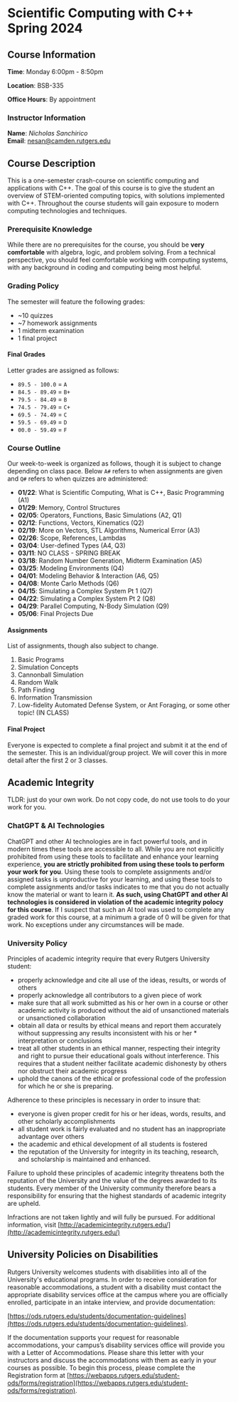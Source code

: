 # Scientific Computing with C++ Spring 2024

## Course Information

**Time**: Monday 6:00pm - 8:50pm

**Location**: BSB-335

**Office Hours**: By appointment

### Instructor Information

**Name**: *Nicholas Sanchirico*  
**Email**: nesan@camden.rutgers.edu  

## Course Description

This is a one-semester crash-course on scientific computing and applications with C++. The goal of this course is to give the student an overview of STEM-oriented computing topics, with solutions implemented with C++. Throughout the course students will gain exposure to modern computing technologies and techniques.

### Prerequisite Knowledge

While there are no prerequisites for the course, you should be **very comfortable** with algebra, logic, and problem solving. From a technical perspective, you should feel comfortable working with computing systems, with any background in coding and computing being most helpful.

### Grading Policy

The semester will feature the following grades:

* ~10 quizzes
* ~7 homework assignments
* 1 midterm examination
* 1 final project

#### Final Grades

Letter grades are assigned as follows:

* `89.5 - 100.0` = `A`
* `84.5 - 89.49` = `B+`
* `79.5 - 84.49` = `B`
* `74.5 - 79.49` = `C+`
* `69.5 - 74.49` = `C`
* `59.5 - 69.49` = `D`
* `00.0 - 59.49` = `F`

### Course Outline

Our week-to-week is organized as follows, though it is subject to change depending on class pace. Below `A#` refers to when assignments are given and `Q#` refers to when quizzes are administered:

* **01/22**: What is Scientific Computing, What is C++, Basic Programming (A1)
* **01/29**: Memory, Control Structures
* **02/05**: Operators, Functions, Basic Simulations (A2, Q1)
* **02/12**: Functions, Vectors, Kinematics (Q2)
* **02/19**: More on Vectors, STL Algorithms, Numerical Error (A3)
* **02/26**: Scope, References, Lambdas
* **03/04**: User-defined Types (A4, Q3)
* **03/11**: NO CLASS - SPRING BREAK
* **03/18**: Random Number Generation, Midterm Examination (A5)
* **03/25**: Modeling Environments (Q4)
* **04/01**: Modeling Behavior & Interaction (A6, Q5)
* **04/08**: Monte Carlo Methods (Q6)
* **04/15**: Simulating a Complex System Pt 1 (Q7)
* **04/22**: Simulating a Complex System Pt 2 (Q8)
* **04/29**: Parallel Computing, N-Body Simulation (Q9)
* **05/06**: Final Projects Due

#### Assignments

List of assignments, though also subject to change.

1. Basic Programs 
2. Simulation Concepts
3. Cannonball Simulation
4. Random Walk
5. Path Finding
6. Information Transmission
7. Low-fidelity Automated Defense System, or Ant Foraging, or some other topic! (IN CLASS)

#### Final Project

Everyone is expected to complete a final project and submit it at the end of the semester. This is an individual/group project. We will cover this in more detail after the first 2 or 3 classes.

## Academic Integrity

TLDR: just do your own work. Do not copy code, do not use tools to do your work for you.

### ChatGPT & AI Technologies

ChatGPT and other AI technologies are in fact powerful tools, and in modern times these tools are accessible to all. While you are not explicitly prohibited from using these tools to facilitate and enhance your learning experience, **you are strictly prohibited from using these tools to perform your work for you**. Using these tools to complete assignments and/or assigned tasks is unproductive for your learning, and using these tools to complete assignments and/or tasks indicates to me that you do not actually know the material or want to learn it. **As such, using ChatGPT and other AI technologies is considered in violation of the academic integrity polocy for this course**. If I suspect that such an AI tool was used to complete any graded work for this course, at a minimum a grade of 0 will be given for that work. No exceptions under any circumstances will be made.

### University Policy

Principles of academic integrity require that every Rutgers University student:

* properly acknowledge and cite all use of the ideas, results, or words of others
* properly acknowledge all contributors to a given piece of work
* make sure that all work submitted as his or her own in a course or other academic activity is produced without the aid of unsanctioned materials or unsanctioned collaboration
* obtain all data or results by ethical means and report them accurately without suppressing any results inconsistent with his or her * interpretation or conclusions
* treat all other students in an ethical manner, respecting their integrity and right to pursue their educational goals without interference. This requires that a student neither facilitate academic dishonesty by others nor obstruct their academic progress
* uphold the canons of the ethical or professional code of the profession for which he or she is preparing.

Adherence to these principles is necessary in order to insure that:

* everyone is given proper credit for his or her ideas, words, results, and other scholarly accomplishments
* all student work is fairly evaluated and no student has an inappropriate advantage over others
* the academic and ethical development of all students is fostered
* the reputation of the University for integrity in its teaching, research, and scholarship is maintained and enhanced.

Failure to uphold these principles of academic integrity threatens both the reputation of the University and the value of the degrees awarded to its students. Every member of the University community therefore bears a responsibility for ensuring that the highest standards of academic integrity are upheld.

Infractions are not taken lightly and will fully be pursued. For additional information, visit [http://academicintegrity.rutgers.edu/](http://academicintegrity.rutgers.edu/)

## University Policies on Disabilities

Rutgers University welcomes students with disabilities into all of the University's educational programs. In order to receive consideration for reasonable accommodations, a student with a disability must contact the appropriate disability services office at the campus where you are officially enrolled, participate in an intake interview, and provide documentation:

[https://ods.rutgers.edu/students/documentation-guidelines](https://ods.rutgers.edu/students/documentation-guidelines).

If the documentation supports your request for reasonable accommodations, your campus’s disability services office will provide you with a Letter of Accommodations. Please share this letter with your instructors and discuss the accommodations with them as early in your courses as possible. To begin this process, please complete the Registration form at [https://webapps.rutgers.edu/student-ods/forms/registration](https://webapps.rutgers.edu/student-ods/forms/registration).

